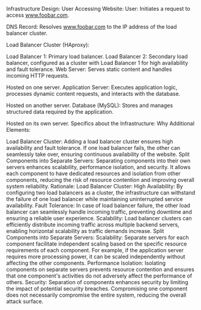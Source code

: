 Infrastructure Design:
User Accessing Website:
User: Initiates a request to access www.foobar.com.

DNS Record: Resolves www.foobar.com to the IP address of the load balancer cluster.

Load Balancer Cluster (HAproxy):

Load Balancer 1: Primary load balancer.
Load Balancer 2: Secondary load balancer, configured as a cluster with Load Balancer 1 for high availability and fault tolerance.
Web Server: Serves static content and handles incoming HTTP requests.

Hosted on one server.
Application Server: Executes application logic, processes dynamic content requests, and interacts with the database.

Hosted on another server.
Database (MySQL): Stores and manages structured data required by the application.

Hosted on its own server.
Specifics about the Infrastructure:
Why Additional Elements:

Load Balancer Cluster:
Adding a load balancer cluster ensures high availability and fault tolerance. If one load balancer fails, the other can seamlessly take over, ensuring continuous availability of the website.
Split Components into Separate Servers:
Separating components into their own servers enhances scalability, performance isolation, and security. It allows each component to have dedicated resources and isolation from other components, reducing the risk of resource contention and improving overall system reliability.
Rationale:
Load Balancer Cluster:
High Availability: By configuring two load balancers as a cluster, the infrastructure can withstand the failure of one load balancer while maintaining uninterrupted service availability.
Fault Tolerance: In case of load balancer failure, the other load balancer can seamlessly handle incoming traffic, preventing downtime and ensuring a reliable user experience.
Scalability: Load balancer clusters can efficiently distribute incoming traffic across multiple backend servers, enabling horizontal scalability as traffic demands increase.
Split Components into Separate Servers:
Scalability: Separate servers for each component facilitate independent scaling based on the specific resource requirements of each component. For example, if the application server requires more processing power, it can be scaled independently without affecting the other components.
Performance Isolation: Isolating components on separate servers prevents resource contention and ensures that one component's activities do not adversely affect the performance of others.
Security: Separation of components enhances security by limiting the impact of potential security breaches. Compromising one component does not necessarily compromise the entire system, reducing the overall attack surface.
